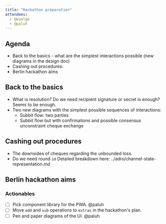 ```yaml
---
title: "Hackathon preparation"
attendees:
  - @waalge
  - @paluh
---
```


## Agenda

- Back to the basics - what are the simplest interactions possible (new diagrams in the design doc)
- Cashing out procedures:
- Berlin hackathon aims

## Back to the basics

- What is resolution? Do we need recipient signature or secret is enough?
  Seems to be enough.
- Two new diagrams with the simplest possible sequences of interactions:
  - Subbit flow: two parties
  - Subbit flow but with confirmations and possible consensus unconstraint cheque exchange

## Cashing out procedures

- The downsides of cheques regarding the unbounded loss.
- Do we need round `id`
  Detailed breakdown here: ../adrs/channel-state-representation.md

## Berlin hackathon aims

### Actionables

- [ ] Pick component library for the PWA. @paluh
- [ ] Move `add` and `sub` operations to `extras` in the hackathon's plan.
- [ ] Pen and paper diagrams of the UI. @paluh
